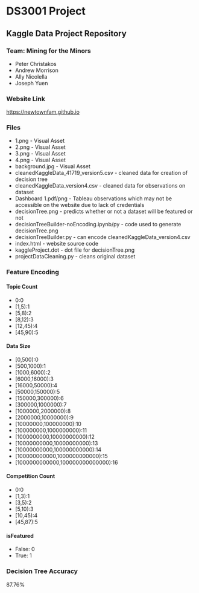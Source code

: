 # DS3001 Project
## Kaggle Data Project Repository
### Team: Mining for the Minors
- Peter Christakos
- Andrew Morrison
- Ally Nicolella
- Joseph Yuen

### Website Link
https://newtownfam.github.io

### Files
- 1.png - Visual Asset
- 2.png - Visual Asset
- 3.png - Visual Asset
- 4.png - Visual Asset
- background.jpg - Visual Asset
- cleanedKaggleData_41719_version5.csv - cleaned data for creation of decision tree
- cleanedKaggleData_version4.csv - cleaned data for observations on dataset
- Dashboard 1.pdf/png - Tableau observations which may not be accessible on the website due to lack of credentials
- decisionTree.png - predicts whether or not a dataset will be featured or not
- decisionTreeBuilder-noEncoding.ipynb/py - code used to generate decisionTree.png
- decisionTreeBuilder.py - can encode cleanedKaggleData_version4.csv
- index.html - website source code
- kaggleProject.dot - dot file for decisionTree.png
- projectDataCleaning.py - cleans original dataset

### Feature Encoding
#### Topic Count
- 0:0
- [1,5):1
- [5,8):2
- [8,12):3
- [12,45):4
- [45,90):5

#### Data Size
- [0,500):0
- [500,1000):1
- [1000,6000):2
- [6000,16000):3
- [16000,50000):4
- [50000,150000):5
- [150000,300000):6
- [300000,1000000):7
- [1000000,2000000):8
- [2000000,10000000):9
- [10000000,100000000):10
- [100000000,1000000000):11
- [1000000000,10000000000):12
- [10000000000,10000000000):13
- [10000000000,100000000000):14
- [100000000000,1000000000000):15
- [1000000000000,100000000000000):16

#### Competition Count
- 0:0
- [1,3):1
- [3,5):2
- [5,10):3
- [10,45):4
- [45,87):5

#### isFeatured
- False: 0
- True: 1

### Decision Tree Accuracy
87.76%
